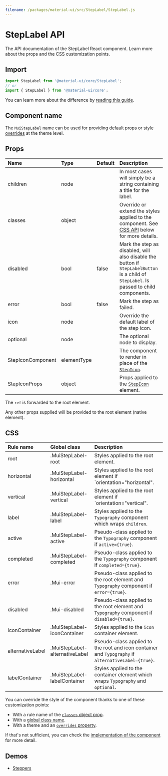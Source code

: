 ```yaml
---
filename: /packages/material-ui/src/StepLabel/StepLabel.js
---
```


<!--- This documentation is automatically generated, do not try to edit it. -->

# StepLabel API

<p class="description">The API documentation of the StepLabel React component. Learn more about the props and the CSS customization points.</p>

## Import

```js
import StepLabel from '@material-ui/core/StepLabel';
// or
import { StepLabel } from '@material-ui/core';
```

You can learn more about the difference by [reading this guide](/guides/minimizing-bundle-size/).



## Component name

The `MuiStepLabel` name can be used for providing [default props](/customization/globals/#default-props) or [style overrides](/customization/globals/#css) at the theme level.


## Props

| Name | Type | Default | Description |
|:-----|:-----|:--------|:------------|
| <span class="prop-name">children</span> | <span class="prop-type">node</span> |  | In most cases will simply be a string containing a title for the label. |
| <span class="prop-name">classes</span> | <span class="prop-type">object</span> |  | Override or extend the styles applied to the component. See [CSS API](#css) below for more details. |
| <span class="prop-name">disabled</span> | <span class="prop-type">bool</span> | <span class="prop-default">false</span> | Mark the step as disabled, will also disable the button if `StepLabelButton` is a child of `StepLabel`. Is passed to child components. |
| <span class="prop-name">error</span> | <span class="prop-type">bool</span> | <span class="prop-default">false</span> | Mark the step as failed. |
| <span class="prop-name">icon</span> | <span class="prop-type">node</span> |  | Override the default label of the step icon. |
| <span class="prop-name">optional</span> | <span class="prop-type">node</span> |  | The optional node to display. |
| <span class="prop-name">StepIconComponent</span> | <span class="prop-type">elementType</span> |  | The component to render in place of the [`StepIcon`](/api/step-icon/). |
| <span class="prop-name">StepIconProps</span> | <span class="prop-type">object</span> |  | Props applied to the [`StepIcon`](/api/step-icon/) element. |

The `ref` is forwarded to the root element.

Any other props supplied will be provided to the root element (native element).

## CSS

| Rule name | Global class | Description |
|:-----|:-------------|:------------|
| <span class="prop-name">root</span> | <span class="prop-name">.MuiStepLabel-root</span> | Styles applied to the root element.
| <span class="prop-name">horizontal</span> | <span class="prop-name">.MuiStepLabel-horizontal</span> | Styles applied to the root element if `orientation="horizontal".
| <span class="prop-name">vertical</span> | <span class="prop-name">.MuiStepLabel-vertical</span> | Styles applied to the root element if `orientation="vertical".
| <span class="prop-name">label</span> | <span class="prop-name">.MuiStepLabel-label</span> | Styles applied to the `Typography` component which wraps `children`.
| <span class="prop-name">active</span> | <span class="prop-name">.MuiStepLabel-active</span> | Pseudo-class applied to the `Typography` component if `active={true}`.
| <span class="prop-name">completed</span> | <span class="prop-name">.MuiStepLabel-completed</span> | Pseudo-class applied to the `Typography` component if `completed={true}`.
| <span class="prop-name">error</span> | <span class="prop-name">.Mui-error</span> | Pseudo-class applied to the root element and `Typography` component if `error={true}`.
| <span class="prop-name">disabled</span> | <span class="prop-name">.Mui-disabled</span> | Pseudo-class applied to the root element and `Typography` component if `disabled={true}`.
| <span class="prop-name">iconContainer</span> | <span class="prop-name">.MuiStepLabel-iconContainer</span> | Styles applied to the `icon` container element.
| <span class="prop-name">alternativeLabel</span> | <span class="prop-name">.MuiStepLabel-alternativeLabel</span> | Pseudo-class applied to the root and icon container and `Typography` if `alternativeLabel={true}`.
| <span class="prop-name">labelContainer</span> | <span class="prop-name">.MuiStepLabel-labelContainer</span> | Styles applied to the container element which wraps `Typography` and `optional`.

You can override the style of the component thanks to one of these customization points:

- With a rule name of the [`classes` object prop](/customization/components/#overriding-styles-with-classes).
- With a [global class name](/customization/components/#overriding-styles-with-global-class-names).
- With a theme and an [`overrides` property](/customization/globals/#css).

If that's not sufficient, you can check the [implementation of the component](https://github.com/mui-org/material-ui/blob/master/packages/material-ui/src/StepLabel/StepLabel.js) for more detail.

## Demos

- [Steppers](/components/steppers/)

